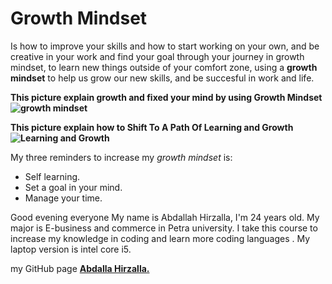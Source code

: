 # Growth Mindset
Is how to improve your skills and how to start working on your own, and be creative in your work and find your goal through your journey in growth mindset, to learn new things outside of your comfort zone, using a **growth mindset** to help us grow our new skills, and be succesful in work and life.

**This picture explain growth and fixed your mind by using Growth Mindset ![growth mindset](https://metrifit.com/wp-content/uploads/2020/08/growthmindsetlandscape.jpg)**

**This picture explain how to Shift To A Path Of Learning and Growth ![Learning and Growth](https://www.techtello.com/wp-content/uploads/2020/06/5-strategies-to-shift-to-growth-mindset.png?x54983)**

My three reminders to increase my _growth mindset_ is:
 - Self learning.
 - Set a goal in your mind. 
 - Manage your time. 

Good evening everyone
My name is Abdallah Hirzalla, I'm 24 years old.
My major is E-business and commerce in Petra university.
I take this course to increase my knowledge in coding and learn more coding languages .
My laptop version is intel core i5.

my GitHub page **[Abdalla Hirzalla.](https://github.com/Abdalla-Hirzalla)**
